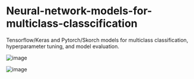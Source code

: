 # Neural-network-models-for-multiclass-classcification
Tensorflow/Keras and Pytorch/Skorch models for multiclass classification, hyperparameter tuning, and model evaluation.

![image](https://github.com/hanfei1986/Neural-network-models-for-multiclass-classcification/assets/59255164/07ab102e-81a6-4ca0-aa36-e842437dac0e)

![image](https://github.com/hanfei1986/Neural-network-models-for-multiclass-classcification/assets/59255164/8e47133b-9669-4c09-9691-ce50070b5f2a)





